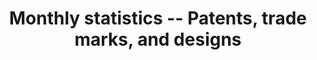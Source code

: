 ---
cost: None
description: These statistics include monthly data for designs, patents, trade marks.
documentation: The attached documents describe the data
doi: ' '
last_edit: 09/02/2021, 10:13:39
location: https://www.gov.uk/government/collections/patents-trade-marks-and-designs-monthly-statistics
maintained_by: UK Intellectual Property Office, https://www.gov.uk/government/organisations/intellectual-property-office
record_creation_timestamp: 09/02/2021, 10:13:39
shortname: uk_ipo_monthly
tags:
- Trademarks
- 'United Kingdom'
- 'design'
terms_of_use: Open Government License 3.0 https://www.nationalarchives.gov.uk/doc/open-government-licence/version/3/
title: Monthly statistics -- Patents, trade marks, and designs
uuid: a16242e8-fe81-49eb-bf1d-4df0a1927738
---